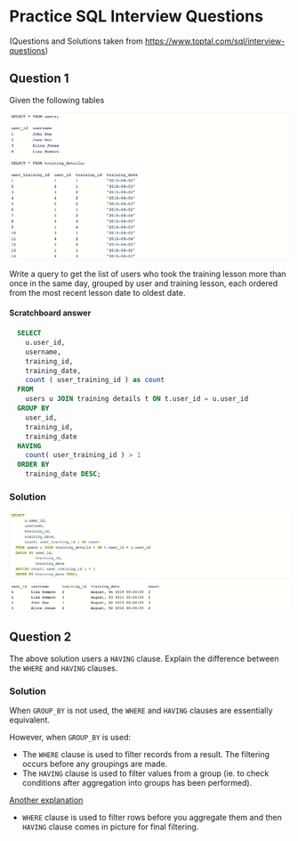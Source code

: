 # Practice SQL Interview Questions
(Questions and Solutions taken from https://www.toptal.com/sql/interview-questions)


## Question 1

Given the following tables

![sql tables][sql-tables]

Write a query to get the list of users who took the training lesson more than once in the same day, grouped by user and training lesson, each ordered from the most recent lesson date to oldest date.

#### Scratchboard answer

```sql
  SELECT
    u.user_id,
    username,
    training_id,
    training_date,
    count ( user_training_id ) as count
  FROM
    users u JOIN training details t ON t.user_id = u.user_id
  GROUP BY
    user_id,
    training_id,
    training_date
  HAVING
    count( user_training_id ) > 1
  ORDER BY
    training_date DESC;
```

### Solution

![sql solution][sql-solution]

<!-- Question 1 Links -->
[sql-tables]: ./images/sql_tables.png
[sql-solution]: ./images/sql_solution.png


## Question 2

The above solution users a `HAVING` clause. Explain the difference between the  `WHERE` and `HAVING` clauses.

### Solution

When `GROUP_BY` is not used, the `WHERE` and `HAVING` clauses are essentially equivalent.

However, when `GROUP_BY` is used:
* The `WHERE` clause is used to filter records from a result. The filtering occurs before any groupings are made.
* The `HAVING` clause is used to filter values from a group (ie. to check conditions after aggregation into groups has been performed).

[Another explanation](http://javarevisited.blogspot.com/2013/08/difference-between-where-vs-having-clause-SQL-databse-group-by-comparision.html)

- `WHERE` clause is used to filter rows before you aggregate them and then `HAVING` clause comes in picture for final filtering.
